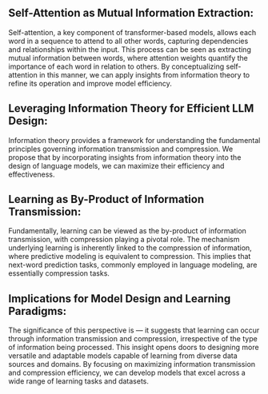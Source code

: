 ## Self-Attention as Mutual Information Extraction:

Self-attention, a key component of transformer-based models, allows each word in a sequence to attend to all other words, capturing dependencies and relationships within the input. This process can be seen as extracting mutual information between words, where attention weights quantify the importance of each word in relation to others. By conceptualizing self-attention in this manner, we can apply insights from information theory to refine its operation and improve model efficiency.

## Leveraging Information Theory for Efficient LLM Design:

Information theory provides a framework for understanding the fundamental principles governing information transmission and compression. We propose that by incorporating insights from information theory into the design of language models, we can maximize their efficiency and effectiveness. 

## Learning as By-Product of Information Transmission:

Fundamentally, learning can be viewed as the by-product of information transmission, with compression playing a pivotal role. The mechanism underlying learning is inherently linked to the compression of information, where predictive modeling is equivalent to compression. This implies that next-word prediction tasks, commonly employed in language modeling, are essentially compression tasks.

## Implications for Model Design and Learning Paradigms:

The significance of this perspective is — it suggests that learning can occur through information transmission and compression, irrespective of the type of information being processed. This insight opens doors to designing more versatile and adaptable models capable of learning from diverse data sources and domains. By focusing on maximizing information transmission and compression efficiency, we can develop models that excel across a wide range of learning tasks and datasets.

